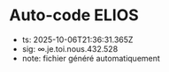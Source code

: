 # Auto-code ELIOS
- ts: 2025-10-06T21:36:31.365Z
- sig: ∞.je.toi.nous.432.528
- note: fichier généré automatiquement